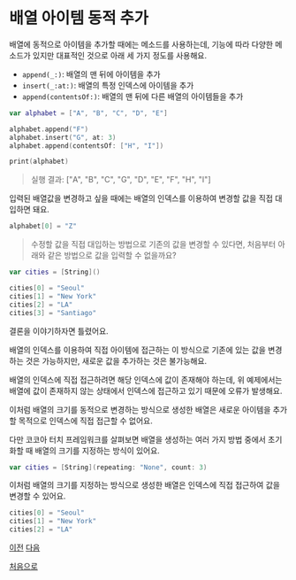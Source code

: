 # 배열 아이템 동적 추가

배열에 동적으로 아이템을 추가할 때에는 메소드를 사용하는데, 기능에 따라 다양한 메소드가 있지만 대표적인 것으로 아래 세 가지 정도를 사용해요.

- `append(_:)`: 배열의 맨 뒤에 아이템을 추가
- `insert(_:at:)`: 배열의 특정 인덱스에 아이템을 추가
- `append(contentsOf:)`: 배열의 맨 뒤에 다른 배열의 아이템들을 추가

```swift
var alphabet = ["A", "B", "C", "D", "E"]

alphabet.append("F")
alphabet.insert("G", at: 3)
alphabet.append(contentsOf: ["H", "I"])

print(alphabet)
```

> 실행 결과: ["A", "B", "C", "G", "D", "E", "F", "H", "I"]

입력된 배열값을 변경하고 싶을 때에는 배열의 인덱스를 이용하여 변경할 값을 직접 대입하면 돼요.

```swift
alphabet[0] = "Z"
```

> 수정할 값을 직접 대입하는 방법으로 기존의 값을 변경할 수 있다면, 처음부터 아래와 같은 방법으로 값을 입력할 수 없을까요?

```swift
var cities = [String]()

cities[0] = "Seoul"
cities[1] = "New York"
cities[2] = "LA"
cities[3] = "Santiago"
```

결론을 이야기하자면 틀렸어요.

배열의 인덱스를 이용하여 직접 아이템에 접근하는 이 방식으로 기존에 있는 값을 변경하는 것은 가능하지만, 새로운 값을 추가하는 것은 불가능해요.

배열의 인덱스에 직접 접근하려면 해당 인덱스에 값이 존재해야 하는데, 위 예제에서는 배열에 값이 존재하지 않는 상태에서 인덱스에 접근하고 있기 때문에 오류가 발생해요.

이처럼 배열의 크기를 동적으로 변경하는 방식으로 생성한 배열은 새로운 아이템을 추가할 목적으로 인덱스에 직접 접근할 수 없어요.

다만 코코아 터치 프레임워크를 살펴보면 배열을 생성하는 여러 가지 방법 중에서 초기화할 때 배열의 크기를 지정하는 방식이 있어요.

```swift
var cities = [String](repeating: "None", count: 3)
```

이처럼 배열의 크기를 지정하는 방식으로 생성한 배열은 인덱스에 직접 접근하여 값을 변경할 수 있어요.

```swift
cities[0] = "Seoul"
cities[1] = "New York"
cities[2] = "LA"
```

[이전](https://github.com/MojitoBar/iOS-DeepDive/blob/main/%EA%BC%BC%EA%BC%BC%ED%95%9C_%EC%9E%AC%EC%9D%80%EC%94%A8%EC%9D%98_Swift_%EB%AC%B8%EB%B2%95%ED%8E%B8/5.1.2.md)
[다음](https://github.com/MojitoBar/iOS-DeepDive/blob/main/%EA%BC%BC%EA%BC%BC%ED%95%9C_%EC%9E%AC%EC%9D%80%EC%94%A8%EC%9D%98_Swift_%EB%AC%B8%EB%B2%95%ED%8E%B8/5.1.4.md)

[처음으로](https://github.com/MojitoBar/iOS-DeepDive/blob/main/%EA%BC%BC%EA%BC%BC%ED%95%9C_%EC%9E%AC%EC%9D%80%EC%94%A8%EC%9D%98_Swift_%EB%AC%B8%EB%B2%95%ED%8E%B8/README.md)
